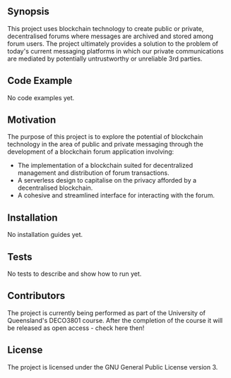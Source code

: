 ## Synopsis

This project uses blockchain technology to create public or private, decentralised forums where messages are archived and stored among forum users. The project ultimately provides a solution to the problem of today's current messaging platforms in which our private communications are mediated by potentially untrustworthy or unreliable 3rd parties.

## Code Example

No code examples yet.

## Motivation

The purpose of this project is to explore the potential of blockchain technology in the area of public and private messaging through the development of a blockchain forum application involving:

* The implementation of a blockchain suited for decentralized management and distribution of forum transactions. 
* A serverless design to capitalise on the privacy afforded by a decentralised blockchain.
* A cohesive and streamlined interface for interacting with the forum.

## Installation

No installation guides yet.

## Tests

No tests to describe and show how to run yet.

## Contributors

The project is currently being performed as part of the University of Queensland's DECO3801 course. After the completion of the course it will be released as open access - check here then!

## License

The project is licensed under the GNU General Public License version 3.